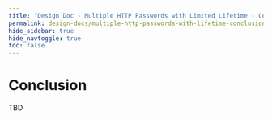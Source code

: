 ```yaml
---
title: "Design Doc - Multiple HTTP Passwords with Limited Lifetime - Conclusion"
permalink: design-docs/multiple-http-passwords-with-lifetime-conclusion.html
hide_sidebar: true
hide_navtoggle: true
toc: false
---
```


# Conclusion

TBD

